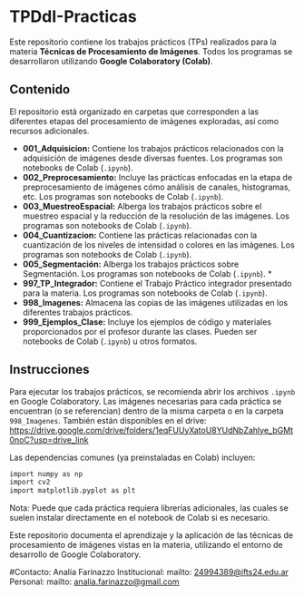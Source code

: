 # TPDdI-Practicas

Este repositorio contiene los trabajos prácticos (TPs) realizados para la materia **Técnicas de Procesamiento de Imágenes**. Todos los programas se desarrollaron utilizando **Google Colaboratory (Colab)**.

## Contenido

El repositorio está organizado en carpetas que corresponden a las diferentes etapas del procesamiento de imágenes exploradas, así como recursos adicionales.

* **001\_Adquisicion:** Contiene los trabajos prácticos relacionados con la adquisición de imágenes desde diversas fuentes. Los programas son notebooks de Colab (`.ipynb`).
* **002\_Preprocesamiento:** Incluye las prácticas enfocadas en la etapa de preprocesamiento de imágenes cómo análisis de canales, histogramas, etc. Los programas son notebooks de Colab (`.ipynb`).
* **003\_MuestreoEspacial:** Alberga los trabajos prácticos sobre el muestreo espacial y la reducción de la resolución de las imágenes. Los programas son notebooks de Colab (`.ipynb`).
* **004\_Cuantizacion:** Contiene las prácticas relacionadas con la cuantización de los niveles de intensidad o colores en las imágenes. Los programas son notebooks de Colab (`.ipynb`).
* **005\_Segmentación:** Alberga los trabajos prácticos sobre Segmentación. Los programas son notebooks de Colab (`.ipynb`). *
* **997\_TP\_Integrador:** Contiene el Trabajo Práctico integrador presentado para la materia. Los programas son notebooks de Colab (`.ipynb`).
* **998\_Imagenes:** Almacena las copias de las imágenes utilizadas en los diferentes trabajos prácticos.
* **999\_Ejemplos\_Clase:** Incluye los ejemplos de código y materiales proporcionados por el profesor durante las clases. Pueden ser notebooks de Colab (`.ipynb`) u otros formatos.

## Instrucciones

Para ejecutar los trabajos prácticos, se recomienda abrir los archivos `.ipynb` en Google Colaboratory. Las imágenes necesarias para cada práctica se encuentran (o se referencian) dentro de la misma carpeta o en la carpeta `998_Imagenes`.
También están disponibles en el drive:
https://drive.google.com/drive/folders/1eqFUUyXatoU8YUdNbZahlye_bGMt0noC?usp=drive_link

Las dependencias comunes (ya preinstaladas en Colab) incluyen:

```bash
import numpy as np
import cv2
import matplotlib.pyplot as plt
```

Nota:  Puede que cada práctica requiera librerías adicionales, las cuales se suelen instalar directamente en el notebook de Colab si es necesario.

Este repositorio documenta el aprendizaje y la aplicación de las técnicas de procesamiento de imágenes vistas en la materia, utilizando el entorno de desarrollo de Google Colaboratory.

#Contacto:
Analía Farinazzo
Institucional:  mailto:  24994389@ifts24.edu.ar
Personal:  mailto:  analia.farinazzo@gmail.com
